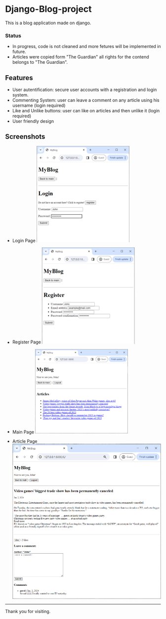 # Django-Blog-project

This is a blog application made on django.

### Status
- In progress, code is not cleaned and more fetures will be implemented in future.
- Articles were copied form "The Guardian" all rights for the contend belongs to "The Guardian".

## Features

- User autentification: secure user accounts with a registration and login system. 
- Commenting System: user can leave a comment on any article using his username (login required)
- Like and Unlike buttons: user can like on articles and then unlike it (login required)
- User friendly design

## Screenshots

* Login Page
  <img src="screenshots/login.png" alt="Login Page" width="300">

* Register Page
  <img src="screenshots/register.png" alt="Register Page" width="300">

* Main Page
  <img src="screenshots/main_page.png" alt="Main Page" width="300">

* Article Page
  <img src="screenshots/article_detail.png" alt="Article Page" width="500">

---

  Thank you for visiting.

